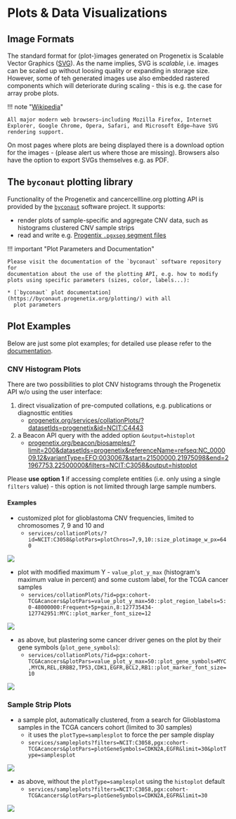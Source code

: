 # Plots & Data Visualizations

## Image Formats

The standard format for (plot-)images generated on Progenetix is Scalable Vector Graphics ([SVG](https://en.wikipedia.org/wiki/Scalable_Vector_Graphics)). As the name implies, SVG is _scalable_, i.e. images can be scaled up without loosing quality or expanding in storage size. However, some of teh generated images use also embedded rastered components which will deteriorate during scaling - this is e.g. the case for array probe plots.

!!! note "[Wikipedia](https://en.wikipedia.org/wiki/Scalable_Vector_Graphics)"

    All major modern web browsers—including Mozilla Firefox, Internet Explorer, Google Chrome, Opera, Safari, and Microsoft Edge—have SVG rendering support.

On most pages where plots are being displayed there is a download option for the images - (please alert us where those are missing). Browsers also have the option to export SVGs themselves e.g. as PDF.


## The `byconaut` plotting library

Functionality of the Progenetix and cancercellline.org plotting API is provided
by the [`byconaut`](https://byconaut.progenetix.org/) software project. It supports:

* render plots of sample-specific and aggregate CNV data, such as histograms clustered
  CNV sample strips
* read and write e.g. [Progentix `.pgxseg` segment files](/doc/fileformats.html)

!!! important "Plot Parameters and Documentation"

    Please visit the documentation of the `byconaut` software repository for
    documentation about the use of the plotting API, e.g. how to modify
    plots using specific parameters (sizes, color, labels...):

    * [`byconaut` plot documentation](https://byconaut.progenetix.org/plotting/) with all 
      plot parameters

## Plot Examples

Below are just some plot examples; for detailed use please refer to the
[documentation](https://byconaut.progenetix.org/plotting/).

### CNV Histogram Plots

There are two possibilities to plot CNV histograms through the Progenetix API w/o using the user interface:

1. direct visualization of pre-computed collations, e.g. publications or diagnosttic entities
    * [progenetix.org/services/collationPlots/?datasetIds=progenetix&id=NCIT:C4443](http://progenetix.org/services/collationPlots/?datasetIds=progenetix&id=NCIT:C4443)
2. a Beacon API query with the added option `&output=histoplot`
    * [progenetix.org/beacon/biosamples/?limit=200&datasetIds=progenetix&referenceName=refseq:NC_000009.12&variantType=EFO:0030067&start=21500000,21975098&end=21967753,22500000&filters=NCIT:C3058&output=histoplot](http://progenetix.org/beacon/biosamples/?limit=200&datasetIds=progenetix&referenceName=refseq:NC_000009.12&variantType=EFO:0030067&start=21500000,21975098&end=21967753,22500000&filters=NCIT:C3058&output=histoplot)

Please **use option 1** if accessing complete entities (i.e. only using a single `filters` value) - this option is not limited through large sample numbers.

#### Examples

* customized plot for glioblastoma CNV frequencies, limited to chromosomes 7, 9
  and 10 and 
    - `services/collationPlots/?id=NCIT:C3058&plotPars=plotChros=7,9,10::size_plotimage_w_px=640`

![](https://progenetix.org/services/collationPlots/?id=NCIT:C3058&plotPars=plotChros=7,9,10::size_plotimage_w_px=640)

* plot with modified maximum Y - `value_plot_y_max` (histogram's maximum value
  in percent) and some custom label, for the TCGA cancer samples
    - `services/collationPlots/?id=pgx:cohort-TCGAcancers&plotPars=value_plot_y_max=50::plot_region_labels=5:0-48000000:Frequent+5p+gain,8:127735434-127742951:MYC::plot_marker_font_size=12`

![](https://progenetix.org/services/collationPlots/?id=pgx:cohort-TCGAcancers&plotPars=value_plot_y_max=50::plot_region_labels=5:0-48000000:Frequent+5p+gain,8:127735434-127742951:MYC::plot_marker_font_size=12)

* as above, but plastering some cancer driver genes on the plot by their gene
  symbols (`plot_gene_symbols`):
  - `services/collationPlots/?id=pgx:cohort-TCGAcancers&plotPars=value_plot_y_max=50::plot_gene_symbols=MYC,MYCN,REL,ERBB2,TP53,CDK1,EGFR,BCL2,RB1::plot_marker_font_size=10`

![](https://progenetix.org/services/collationPlots/?id=pgx:cohort-TCGAcancers&plotPars=value_plot_y_max=50::plot_gene_symbols=MYC,MYCN,REL,ERBB2,TP53,CDK1,EGFR,BCL2,RB1::plot_marker_font_size=10)


### Sample Strip Plots

* a sample plot, automatically clustered, from a search for Glioblastoma samples
  in the TCGA cancers cohort (limited to 30 samples)
    - it uses the `plotType=samplesplot` to force the per sample display
    - `services/sampleplots?filters=NCIT:C3058,pgx:cohort-TCGAcancers&plotPars=plotGeneSymbols=CDKN2A,EGFR&limit=30&plotType=samplesplot`

![](https://progenetix.org/services/sampleplots?filters=NCIT:C3058,pgx:cohort-TCGAcancers&plotPars=plotGeneSymbols=CDKN2A,EGFR&limit=30&plotType=samplesplot)

* as above, without the `plotType=samplesplot` using the `histoplot` default
    - `services/sampleplots?filters=NCIT:C3058,pgx:cohort-TCGAcancers&plotPars=plotGeneSymbols=CDKN2A,EGFR&limit=30`

![](https://progenetix.org/services/sampleplots?filters=NCIT:C3058,pgx:cohort-TCGAcancers&plotPars=plotGeneSymbols=CDKN2A,EGFR&limit=30)